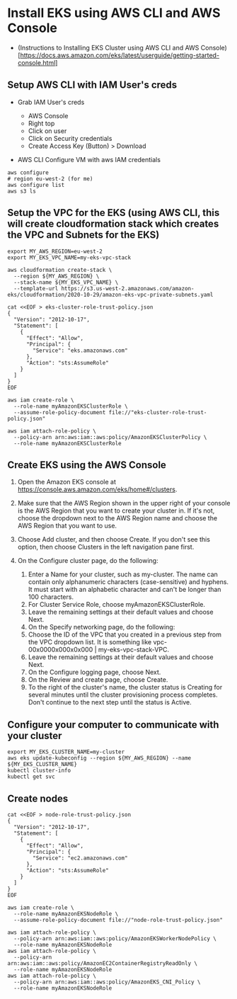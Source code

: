 # Install EKS using AWS CLI and AWS Console
- (Instructions to Installing EKS Cluster using AWS CLI and AWS Console)[https://docs.aws.amazon.com/eks/latest/userguide/getting-started-console.html]

## Setup AWS CLI with IAM User's creds

- Grab IAM User's creds 
  - AWS Console
  - Right top 
  - Click on user
  - Click on Security credentials
  - Create Access Key (Button) > Download

- AWS CLI Configure VM with aws IAM credentials
```
aws configure
# region eu-west-2 (for me)
aws configure list
aws s3 ls
```

## Setup the VPC for the EKS (using AWS CLI, this will create cloudformation stack which creates the VPC and Subnets for the EKS)

```
export MY_AWS_REGION=eu-west-2
export MY_EKS_VPC_NAME=my-eks-vpc-stack

aws cloudformation create-stack \
  --region ${MY_AWS_REGION} \
  --stack-name ${MY_EKS_VPC_NAME} \
  --template-url https://s3.us-west-2.amazonaws.com/amazon-eks/cloudformation/2020-10-29/amazon-eks-vpc-private-subnets.yaml

cat <<EOF > eks-cluster-role-trust-policy.json
{
  "Version": "2012-10-17",
  "Statement": [
    {
      "Effect": "Allow",
      "Principal": {
        "Service": "eks.amazonaws.com"
      },
      "Action": "sts:AssumeRole"
    }
  ]
}
EOF

aws iam create-role \
  --role-name myAmazonEKSClusterRole \
  --assume-role-policy-document file://"eks-cluster-role-trust-policy.json"

aws iam attach-role-policy \
  --policy-arn arn:aws:iam::aws:policy/AmazonEKSClusterPolicy \
  --role-name myAmazonEKSClusterRole

```

## Create EKS using the AWS Console
1. Open the Amazon EKS console at https://console.aws.amazon.com/eks/home#/clusters.

2. Make sure that the AWS Region shown in the upper right of your console is the AWS Region that you want to create your cluster in. If it's not, choose the dropdown next to the AWS Region name and choose the AWS Region that you want to use.

3. Choose Add cluster, and then choose Create. If you don't see this option, then choose Clusters in the left navigation pane first.

4. On the Configure cluster page, do the following:

    1. Enter a Name for your cluster, such as my-cluster. The name can contain only alphanumeric characters (case-sensitive) and hyphens. It must start with an alphabetic character and can't be longer than 100 characters.
    2. For Cluster Service Role, choose myAmazonEKSClusterRole.
    3. Leave the remaining settings at their default values and choose Next.
    4. On the Specify networking page, do the following:
    5. Choose the ID of the VPC that you created in a previous step from the VPC dropdown list. It is something like vpc-00x0000x000x0x000 | my-eks-vpc-stack-VPC.
    6. Leave the remaining settings at their default values and choose Next.
    7. On the Configure logging page, choose Next.
    8. On the Review and create page, choose Create.
    9. To the right of the cluster's name, the cluster status is Creating for several minutes until the cluster provisioning process completes. Don't continue to the next step until the status is Active.

## Configure your computer to communicate with your cluster
```
export MY_EKS_CLUSTER_NAME=my-cluster
aws eks update-kubeconfig --region ${MY_AWS_REGION} --name ${MY_EKS_CLUSTER_NAME}
kubectl cluster-info
kubectl get svc
```

## Create nodes


```
cat <<EOF > node-role-trust-policy.json
{
  "Version": "2012-10-17",
  "Statement": [
    {
      "Effect": "Allow",
      "Principal": {
        "Service": "ec2.amazonaws.com"
      },
      "Action": "sts:AssumeRole"
    }
  ]
}
EOF

aws iam create-role \
  --role-name myAmazonEKSNodeRole \
  --assume-role-policy-document file://"node-role-trust-policy.json"

aws iam attach-role-policy \
  --policy-arn arn:aws:iam::aws:policy/AmazonEKSWorkerNodePolicy \
  --role-name myAmazonEKSNodeRole
aws iam attach-role-policy \
  --policy-arn arn:aws:iam::aws:policy/AmazonEC2ContainerRegistryReadOnly \
  --role-name myAmazonEKSNodeRole
aws iam attach-role-policy \
  --policy-arn arn:aws:iam::aws:policy/AmazonEKS_CNI_Policy \
  --role-name myAmazonEKSNodeRole

```